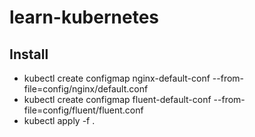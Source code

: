 # learn-kubernetes

## Install

* kubectl create configmap nginx-default-conf --from-file=config/nginx/default.conf
* kubectl create configmap fluent-default-conf --from-file=config/fluent/fluent.conf
* kubectl apply -f .
